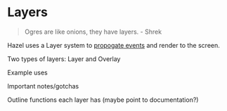 # Layers

> Ogres are like onions, they have layers. - Shrek

Hazel uses a Layer system to [propogate events]() and render to the screen.

Two types of layers: Layer and Overlay

Example uses

Important notes/gotchas

Outline functions each layer has (maybe point to documentation?)
